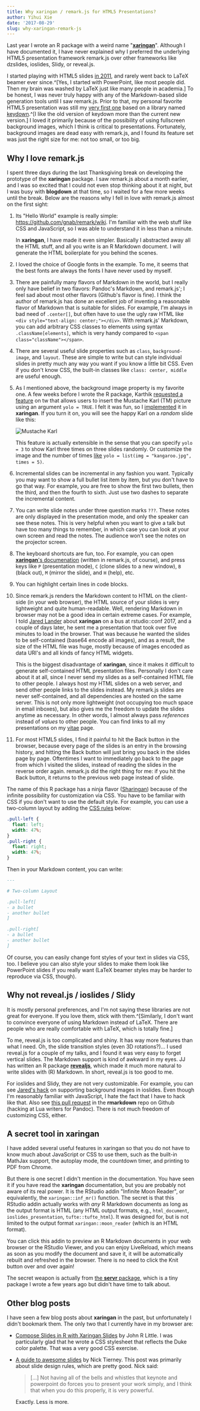 ```yaml
---
title: Why xaringan / remark.js for HTML5 Presentations?
author: Yihui Xie
date: '2017-08-29'
slug: why-xaringan-remark-js
---
```


Last year I wrote an R package with a weird name "[**xaringan**](https://github.com/yihui/xaringan)". Although I have documented it, I have never explained why I preferred the underlying HTML5 presentation framework remark.js over other frameworks like dzslides, ioslides, Slidy, or reveal.js.

I started playing with HTML5 slides [in 2011](/en/2012/04/fancy-html5-slides-with-knitr-and-pandoc/), and rarely went back to LaTeX beamer ever since.^[Yes, I started with PowerPoint, like most people did. Then my brain was washed by LaTeX just like many people in academia.] To be honest, I was never truly happy with any of the Markdown-based slide generation tools until I saw remark.js. Prior to that, my personal favorite HTML5 presentation was still my [very first one](https://slides.yihui.org/2011-r-dev-lessons.html) based on a library named [keydown](http://infews.github.io/keydown/).^[I like the old version of keydown more than the current new version.] I loved it primarily because of the possibility of using fullscreen background images, which I think is critical to presentations. Fortunately, background images are dead easy with remark.js, and I found its feature set was just the right size for me: not too small, or too big.

## Why I love remark.js

I spent three days during the last Thanksgiving break on developing the prototype of the **xaringan** package. I saw remark.js about a month earlier, and I was so excited that I could not even stop thinking about it at night, but I was busy with **blogdown** at that time, so I waited for a few more weeks until the break. Below are the reasons why I fell in love with remark.js almost on the first sight:

1. Its "Hello World" example is really simple: https://github.com/gnab/remark/wiki. I'm familiar with the web stuff like CSS and JavaScript, so I was able to understand it in less than a minute.

    In **xaringan**, I have made it even simpler. Basically I abstracted away all the HTML stuff, and all you write is an R Markdown document. I will generate the HTML boilerplate for you behind the scenes.

1. I loved the choice of Google fonts in the example. To me, it seems that the best fonts are always the fonts I have never used by myself.

1. There are painfully many flavors of Markdown in the world, but I really only have belief in two flavors: Pandoc's Markdown, and remark.js'; I feel sad about most other flavors (Github's flavor is fine). I think the author of remark.js has done an excellent job of inventing a reasonable flavor of Markdown that is suitable for slides. For example, I'm always in bad need of `.center[]`, but often have to use the ugly raw HTML like `<div style="text-align: center;"></div>`. With remark.js' Markdown, you can add arbitrary CSS classes to elements using syntax `.className[elements]`, which is very handy compared to `<span class="className"></span>`.

1. There are several useful slide properties such as `class`, `background-image`, and `layout`. These are simple to write but can style individual slides in pretty much any way you want if you know a little bit CSS. Even if you don't know CSS, the built-in classes like `class: center, middle` are useful enough.

1. As I mentioned above, the background image property is my favorite one. A few weeks before I wrote the R package, Karthik [requested a feature](https://github.com/yihui/xaringan/issues/1) on tw that allows users to insert the Mustache Karl (TM) picture using an argument `yolo = TRUE`. I felt it was fun, so I [implemented](https://slides.yihui.org/xaringan/karl.html) it in **xaringan**. If you turn it on, you will see the happy Karl on a _random_ slide like this:

    ![Mustache Karl](https://github.com/yihui/xaringan/releases/download/v0.0.2/karl-moustache.jpg)

    This feature is actually extensible in the sense that you can specify `yolo = 3` to show Karl three times on three slides randomly. Or customize the image and the number of times [like](https://tw.com/xieyihui/status/892896880530796544) `yolo = list(img = "kangaroo.jpg", times = 5)`.

1. Incremental slides can be incremental in any fashion you want. Typically you may want to show a full bullet list item by item, but you don't have to go that way. For example, you are free to show the first two bullets, then the third, and then the fourth to sixth. Just use two dashes to separate the incremental content.

1. You can write slide notes under three question marks `???`. These notes are only displayed in the presentation mode, and only the speaker can see these notes. This is very helpful when you want to give a talk but have too many things to remember, in which case you can look at your own screen and read the notes. The audience won't see the notes on the projector screen.

1. The keyboard shortcuts are fun, too. For example, you can open [**xaringan**'s documenation](https://slides.yihui.org/xaringan/) (written in remark.js, of course), and press keys like `P` (presentation mode), `C` (clone slides to a new window), `B` (black out), `M` (mirror the slide), and `H` (help), etc.

1. You can highlight certain lines in code blocks.

1. Since remark.js renders the Markdown content to HTML on the client-side (in your web browser), the HTML source of your slides is very lightweight and quite human-readable. Well, rendering Markdown in browser may not be a good idea in certain extreme cases. For example, I told [Jared Lander](https://www.jaredlander.com/) about **xaringan** on a bus at rstudio::conf 2017, and a couple of days later, he sent me a presentation that took over five minutes to load in the browser. That was because he wanted the slides to be self-contained (base64 encode all images), and as a result, the size of the HTML file was huge, mostly because of images encoded as data URI's and all kinds of fancy HTML widgets.

    This is the biggest disadvantage of **xaringan**, since it makes it difficult to generate self-contained HTML presentation files. Personally I don't care about it at all, since I never send my slides as a self-contained HTML file to other people. I always host my HTML slides on a web server, and send other people links to the slides instead. My remark.js slides are never self-contained, and all dependencies are hosted on the same server. This is not only more lightweight (not occupying too much space in email inboxes), but also gives me the freedom to update the slides anytime as necessary. In other words, I almost always pass _references_ instead of _values_ to other people. You can find links to all my presentations on my [vitae](/en/vitae/) page.

1. For most HTML5 slides, I find it painful to hit the Back button in the browser, because every page of the slides is an entry in the browsing history, and hitting the Back button will just bring you back in the slides page by page. Oftentimes I want to immediately go back to the page from which I visited the slides, instead of reading the slides in the reverse order again. remark.js did the right thing for me: if you hit the Back button, it returns to the previous web page instead of slide.

The name of this R package has a ninja flavor ([Sharingan](http://naruto.wikia.com/wiki/Sharingan)) because of the infinite possibility for customization via CSS. You have to be familiar with CSS if you don't want to use the default style. For example, you can use a two-column layout by adding the [CSS rules](https://github.com/yihui/xaringan/blob/32fd94f8f134c04f8dbd87bf49816564fbd461f3/inst/rmarkdown/templates/xaringan/resources/example.css#L47-L54) below:

```css
.pull-left {
  float: left;
  width: 47%;
}
.pull-right {
  float: right;
  width: 47%;
}
```

Then in your Markdown content, you can write:

```markdown
---

# Two-column Layout

.pull-left[
- a bullet
- another bullet
]

.pull-right[
- a bullet
- another bullet
]
```

Of course, you can easily change font styles of your text in slides via CSS, too. I believe you can also style your slides to make them look like PowerPoint slides if you really want (LaTeX beamer styles may be harder to reproduce via CSS, though).

## Why not reveal.js / ioslides / Slidy

It is mostly personal preferences, and I'm not saying these libraries are not great for everyone. If you love them, stick with them.^[Similarly, I don't want to convince everyone of using Markdown instead of LaTeX. There are people who are really comfortable with LaTeX, which is totally fine.]

To me, reveal.js is too complicated and shiny. It has way more features than what I need. Oh, the slide transition styles (even 3D rotations?)... I used reveal.js for a couple of my talks, and I found it was very easy to forget vertical slides. The Markdown support is kind of awkward in my eyes. JJ has written an R package [**revealjs**](https://github.com/rstudio/revealjs), which made it much more natural to write slides with \(R) Markdown. In short, reveal.js is too good to me.

For ioslides and Slidy, they are not very customizable. For example, you can see [Jared's hack](https://www.jaredlander.com/2017/07/fullscreen-background-images-in-ioslides-presentations/) on supporting background images in ioslides. Even though I'm reasonably familiar with JavaScript, I hate the fact that I have to hack like that. Also see [this pull request](https://github.com/rstudio/rmarkdown/pull/687) in the **rmarkdown** repo on Github (hacking at Lua writers for Pandoc). There is not much freedom of customizing CSS, either.

## A secret tool in xaringan

I have added several useful features in xaringan so that you do not have to know much about JavaScript or CSS to use them, such as the built-in MathJax support, the autoplay mode, the countdown timer, and printing to PDF from Chrome.

But there is one secret I didn't mention in the documentation. You have seen it if you have read the **xaringan** documentation, but you are probably not aware of its real power. It is the RStudio addin "Infinite Moon Reader", or equivalently, the `xaringan::inf_mr()` function. The secret is that this RStudio addin actually works with _any_ R Markdown documents as long as the output format is HTML (any HTML output formats, e.g., `html_document`, `ioslides_presentation`, `tufte::tufte_html`). It was designed for, but is not limited to the output format `xaringan::moon_reader` (which is an HTML format).

You can click this addin to preview an R Markdown documents in your web browser or the RStudio Viewer, and you can enjoy LiveReload, which means as soon as you modify the document and save it, it will be automatically rebuilt and refreshed in the browser. There is no need to click the Knit button over and over again!

The secret weapon is actually from [the **servr** package](https://github.com/yihui/servr), which is a tiny package I wrote a few years ago but didn't have time to talk about. 

## Other blog posts

I have seen a few blog posts about **xaringan** in the past, but unfortunately I didn't bookmark them. The only two that I currently have in my browser are:

- [Compose Slides in R with Xaringan Slides](https://www.johnlittle.info/post/compose-slides-in-r-with-xaringan-slides/) by John R Little. I was particularly glad that he wrote a CSS stylesheet that reflects the Duke color palette. That was a very good CSS exercise.

- [A guide to awesome slides](http://www.njtierney.com/post/2017/07/31/awesome-slides/) by Nick Tierney. This post was primarily about slide design rules, which are pretty good. Nick said:

    > [...] Not having all of the bells and whistles that keynote and powerpoint do forces you to present your work simply, and I think that when you do this properly, it is very powerful.

    Exactly. Less is more.
